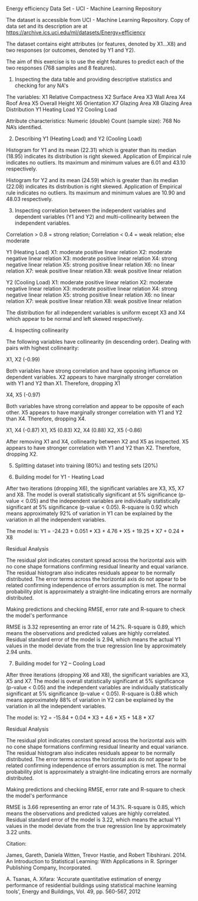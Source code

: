 Energy efficiency Data Set - UCI - Machine Learning Repository

The dataset is accessible from UCI - Machine Learning Repository. Copy of data set and its description are at https://archive.ics.uci.edu/ml/datasets/Energy+efficiency  

The dataset contains eight attributes (or features, denoted by X1...X8) and two responses (or outcomes, denoted by Y1 and Y2). 

The aim of this exercise is to use the eight features to predict each of the two responses (768 samples and 8 features).

1. Inspecting the data table and providing descriptive statistics and checking for any NA's

The variables:
X1 	Relative Compactness
X2 	Surface Area
X3 	Wall Area
X4 	Roof Area
X5 	Overall Height
X6 	Orientation
X7 	Glazing Area
X8 	Glazing Area Distribution
Y1 	Heating Load
Y2 	Cooling Load

Attribute characteristics: Numeric (double)
Count (sample size): 768
No NA’s identified.

2. Describing Y1 (Heating Load) and Y2 (Cooling Load)

Histogram for Y1 and its mean (22.31) which is greater than its median (18.95) indicates its distribution is right skewed. Application of Empirical rule indicates no outliers. Its maximum and minimum values are 6.01 and 43.10 respectively.

Histogram for Y2 and its mean (24.59) which is greater than its median (22.08) indicates its distribution is right skewed. Application of Empirical rule indicates no outliers. Its maximum and minimum values are 10.90 and 48.03 respectively.

3. Inspecting correlation between the independent variables and dependent variables (Y1 and Y2) and multi-collinearity between the independent variables.

Correlation > 0.8 = strong relation; Correlation < 0.4 = weak relation; else moderate

Y1 (Heating Load)
X1: moderate positive linear relation
X2: moderate negative linear relation
X3: moderate positive linear relation
X4: strong negative linear relation
X5: strong positive linear relation
X6: no linear relation
X7: weak positive linear relation
X8: weak positive linear relation

Y2 (Cooling Load)
X1: moderate positive linear relation
X2: moderate negative linear relation
X3: moderate positive linear relation
X4: strong negative linear relation
X5: strong positive linear relation
X6: no linear relation
X7: weak positive linear relation
X8: weak positive linear relation

The distribution for all independent variables is uniform except X3 and X4 which appear to be normal and left skewed respectively.

4. Inspecting collinearity

The following variables have collinearity (in descending order). Dealing with pairs with highest collinearity:

X1, X2 (-0.99)  

Both variables have strong correlation and have opposing influence on dependent variables. X2 appears to have marginally stronger correlation with Y1 and Y2 than X1. Therefore, dropping X1

X4, X5 (-0.97)   

Both variables have strong correlation and appear to be opposite of each other. X5 appears to have marginally stronger correlation with Y1 and Y2 than X4. Therefore, dropping X4.

X1, X4 (-0.87)
X1, X5 (0.83)
X2, X4 (0.88)
X2, X5 (-0.86)

After removing X1 and X4, collinearity between X2 and X5 as inspected. X5 appears to have stronger correlation with Y1 and Y2 than X2. Therefore, dropping X2.

5. Splitting dataset into training (80%) and testing sets (20%)

6. Building model for Y1 - Heating Load

After two iterations (dropping X6), the significant variables are X3, X5, X7 and X8. The model is overall statistically significant at 5% significance (p-value < 0.05) and the independent variables are individually statistically significant at 5% significance (p-value < 0.05). R-square is 0.92 which means approximately 92% of variation in Y1 can be explained by the variation in all the independent variables.

The model is:  Y1 = -24.23 + 0.051 * X3 + 4.76 * X5 + 19.25 * X7 + 0.24 * X8 

Residual Analysis

The residual plot indicates constant spread across the horizontal axis with no cone shape formations confirming residual linearity and equal variance. The residual histogram also indicates residuals appear to be normally distributed. The error terms across the horizontal axis do not appear to be related confirming independence of errors assumption is met. The normal probability plot is approximately a straight-line indicating errors are normally distributed.

Making predictions and checking RMSE, error rate and R-square to check the model's performance

RMSE is 3.32 representing an error rate of 14.2%. R-square is 0.89, which means the observations and predicted values are highly correlated. Residual standard error of the model is 2.94, which means the actual Y1 values in the model deviate from the true regression line by approximately 2.94 units.

7. Building model for Y2 – Cooling Load

After three iterations (dropping X6 and X8), the significant variables are X3, X5 and X7. The model is overall statistically significant at 5% significance (p-value < 0.05) and the independent variables are individually statistically significant at 5% significance (p-value < 0.05). R-square is 0.88 which means approximately 88% of variation in Y2 can be explained by the variation in all the independent variables.

The model is:  Y2 = -15.84 + 0.04 * X3 + 4.6 * X5 + 14.8 * X7 

Residual Analysis

The residual plot indicates constant spread across the horizontal axis with no cone shape formations confirming residual linearity and equal variance. The residual histogram also indicates residuals appear to be normally distributed. The error terms across the horizontal axis do not appear to be related confirming independence of errors assumption is met. The normal probability plot is approximately a straight-line indicating errors are normally distributed.

Making predictions and checking RMSE, error rate and R-square to check the model's performance

RMSE is 3.66 representing an error rate of 14.3%. R-square is 0.85, which means the observations and predicted values are highly correlated. Residual standard error of the model is 3.22, which means the actual Y1 values in the model deviate from the true regression line by approximately 3.22 units.


Citation: 

James, Gareth, Daniela Witten, Trevor Hastie, and Robert Tibshirani. 2014. An Introduction to Statistical Learning: With Applications in R. Springer Publishing Company, Incorporated.

A. Tsanas, A. Xifara: 'Accurate quantitative estimation of energy performance of residential buildings using statistical machine learning tools', Energy and Buildings, Vol. 49, pp. 560-567, 2012

